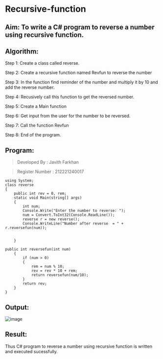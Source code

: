 # Recursive-function

## Aim: To write a C# program to reverse a number using recursive function.

## Algorithm:
Step 1:
Create a class called reverse.

Step 2:
Create a recursive function named Revfun to reverse the number

Step 3:
In the function find reminder of the number and multiply it by 10 and add the reverse number.

Step 4:
Recusively call this function to get the reversed number.

Step 5:
Create a Main function

Step 6:
Get input from the user for the number to be reversed.

Step 7:
Call the function Revfun

Step 8:
End of the program.
## Program:

> Developed By : Javith Farkhan

> Register Number : 212221240017

```
using System;
class reverse
{
    public int rev = 0, rem;
    static void Main(string[] args)
    {
        int num;
        Console.Write("Enter the number to reverse: ");
        num = Convert.ToInt32(Console.ReadLine());
        reverse r = new reverse();
        Console.WriteLine("Number after reverse  = " + r.reversefun(num));
        

    }

public int reversefun(int num)
    {
        if (num > 0)
        {
            rem = num % 10;
            rev = rev * 10 + rem;
            return reversefun(num/10);
        }
        return rev;
    }
}

```
## Output:
![image](https://github.com/Subramaniya-pillai/Recursive-function/assets/94166127/d4d3755e-069f-469a-9c69-7efb4ed16358)


## Result:
Thus C# program to reverse a number using recursive function is written and executed sucessfully.
